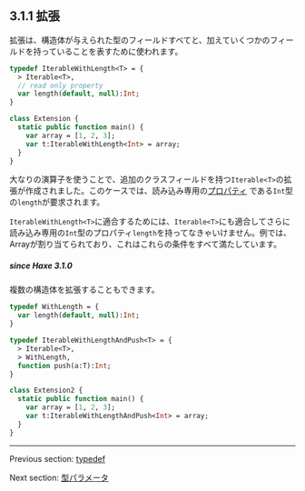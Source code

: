 ## 3.1.1 拡張

拡張は、構造体が与えられた型のフィールドすべてと、加えていくつかのフィールドを持っていることを表すために使われます。

```haxe
typedef IterableWithLength<T> = {
  > Iterable<T>,
  // read only property
  var length(default, null):Int;
}

class Extension {
  static public function main() {
    var array = [1, 2, 3];
    var t:IterableWithLength<Int> = array;
  }
}
```
大なりの演算子を使うことで、追加のクラスフィールドを持つ`Iterable<T>`の拡張が作成されました。このケースでは、読み込み専用の[プロパティ](class-field-property.md) である`Int`型の`length`が要求されます。 

`IterableWithLength<T>`に適合するためには、`Iterable<T>`にも適合してさらに読み込み専用の`Int`型のプロパティ`length`を持ってなきゃいけません。例では、Arrayが割り当てられており、これはこれらの条件をすべて満たしています。

##### since Haxe 3.1.0

複数の構造体を拡張することもできます。

```haxe
typedef WithLength = {
  var length(default, null):Int;
}

typedef IterableWithLengthAndPush<T> = {
  > Iterable<T>,
  > WithLength,
  function push(a:T):Int;
}

class Extension2 {
  static public function main() {
    var array = [1, 2, 3];
    var t:IterableWithLengthAndPush<Int> = array;
  }
}
```

---

Previous section: [typedef](type-system-typedef.md)

Next section: [型パラメータ](type-system-type-parameters.md)